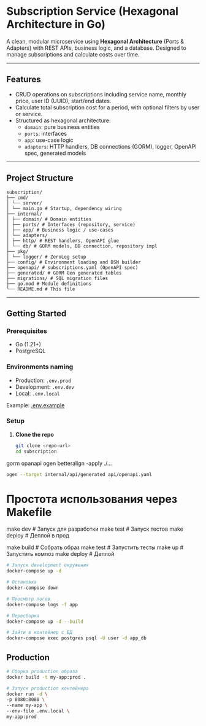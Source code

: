 # Subscription Service (Hexagonal Architecture in Go)

A clean, modular microservice using **Hexagonal Architecture** (Ports & Adapters) with REST APIs, business logic, and a database. Designed to manage subscriptions and calculate costs over time.

---

##  Features

- CRUD operations on subscriptions including service name, monthly price, user ID (UUID), start/end dates.
- Calculate total subscription cost for a period, with optional filters by user or service.
- Structured as hexagonal architecture:
    - `domain`: pure business entities
    - `ports`: interfaces
    - `app`: use-case logic
    - `adapters`: HTTP handlers, DB connections (GORM), logger, OpenAPI spec, generated models

---

##  Project Structure
```
subscription/
├── cmd/
│ └── server/
│ └── main.go # Startup, dependency wiring
├── internal/
│ ├── domain/ # Domain entities
│ ├── ports/ # Interfaces (repository, service)
│ ├── app/ # Business logic / use-cases
│ └── adapters/
│ ├── http/ # REST handlers, OpenAPI glue
│ └── db/ # GORM models, DB connection, repository impl
├── pkg/
│ └── logger/ # ZeroLog setup
├── config/ # Environment loading and DSN builder
├── openapi/ # subscriptions.yaml (OpenAPI spec)
├── generated/ # GORM Gen generated tables
├── migrations/ # SQL migration files
├── go.mod # Module definitions
└── README.md # This file
```

---
##  Getting Started

### Prerequisites

- Go (1.21+)
- PostgreSQL

### Environments naming
- Production: `.env.prod`
- Development: `.env.dev`
- Local: `.env.local`

Example: [.env.example](.env.example)

### Setup

1. **Clone the repo**  
   ```bash
   git clone <repo-url>
   cd subscription
    ```
   

gorm
opanapi
ogen
betteralign -apply ./...

```bash
ogen --target internal/api/generated api/openapi.yaml
```

# Простота использования через Makefile
make dev        # Запуск для разработки
make test       # Запуск тестов
make deploy     # Деплой в прод

make build      # Собрать образ
make test       # Запустить тесты
make up         # Запустить композ
make deploy     # Деплой


```bash
# Запуск development окружения
docker-compose up -d

# Остановка
docker-compose down

# Просмотр логов
docker-compose logs -f app

# Пересборка
docker-compose up -d --build

# Зайти в контейнер с БД
docker-compose exec postgres psql -U user -d app_db
```

## Production
```bash
# Сборка production образа
docker build -t my-app:prod .

# Запуск production контейнера
docker run -d \
-p 8080:8080 \
--name my-app \
--env-file .env.local \
my-app:prod
```


